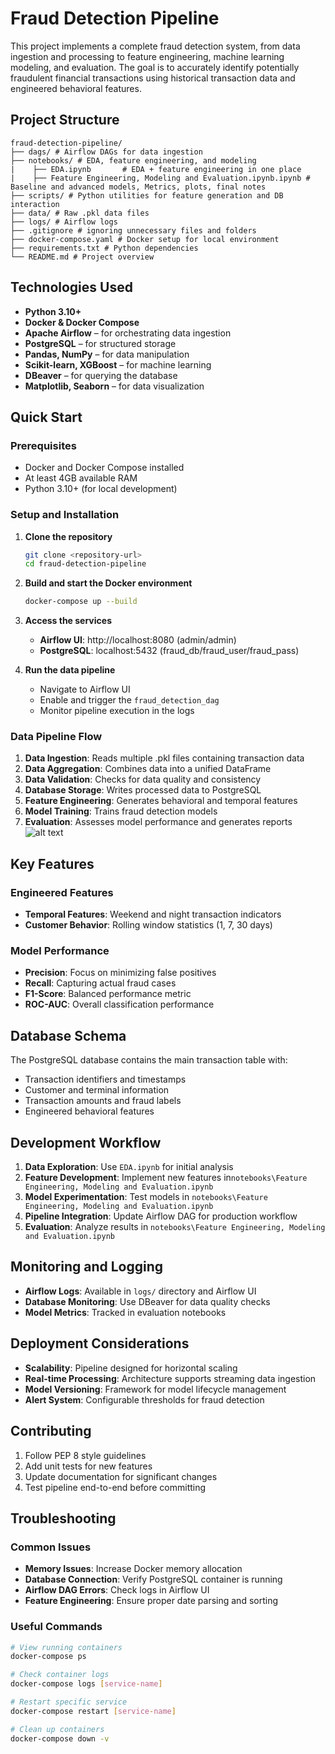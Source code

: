 # Fraud Detection Pipeline

This project implements a complete fraud detection system, from data ingestion and processing to feature engineering, machine learning modeling, and evaluation. The goal is to accurately identify potentially fraudulent financial transactions using historical transaction data and engineered behavioral features.

## Project Structure
```
fraud-detection-pipeline/
├── dags/ # Airflow DAGs for data ingestion
├── notebooks/ # EDA, feature engineering, and modeling
|    ├── EDA.ipynb       # EDA + feature engineering in one place
|    ├── Feature Engineering, Modeling and Evaluation.ipynb.ipynb # Baseline and advanced models, Metrics, plots, final notes
├── scripts/ # Python utilities for feature generation and DB interaction
├── data/ # Raw .pkl data files
├── logs/ # Airflow logs
├── .gitignore # ignoring unnecessary files and folders
├── docker-compose.yaml # Docker setup for local environment
├── requirements.txt # Python dependencies
└── README.md # Project overview
```

## Technologies Used

- **Python 3.10+**
- **Docker & Docker Compose**
- **Apache Airflow** – for orchestrating data ingestion
- **PostgreSQL** – for structured storage
- **Pandas, NumPy** – for data manipulation
- **Scikit-learn, XGBoost** – for machine learning
- **DBeaver** – for querying the database
- **Matplotlib, Seaborn** – for data visualization


## Quick Start

### Prerequisites
- Docker and Docker Compose installed
- At least 4GB available RAM
- Python 3.10+ (for local development)

### Setup and Installation

1. **Clone the repository**
   ```bash
   git clone <repository-url>
   cd fraud-detection-pipeline
   ```

2. **Build and start the Docker environment**
   ```bash
   docker-compose up --build
   ```

3. **Access the services**
   - **Airflow UI**: http://localhost:8080 (admin/admin)
   - **PostgreSQL**: localhost:5432 (fraud_db/fraud_user/fraud_pass)

4. **Run the data pipeline**
   - Navigate to Airflow UI
   - Enable and trigger the `fraud_detection_dag`
   - Monitor pipeline execution in the logs

### Data Pipeline Flow
1. **Data Ingestion**: Reads multiple .pkl files containing transaction data
2. **Data Aggregation**: Combines data into a unified DataFrame
3. **Data Validation**: Checks for data quality and consistency
4. **Database Storage**: Writes processed data to PostgreSQL
5. **Feature Engineering**: Generates behavioral and temporal features
6. **Model Training**: Trains fraud detection models
7. **Evaluation**: Assesses model performance and generates reports
![alt text](http://url/to/img.png)


## Key Features

### Engineered Features
- **Temporal Features**: Weekend and night transaction indicators
- **Customer Behavior**: Rolling window statistics (1, 7, 30 days)


### Model Performance
- **Precision**: Focus on minimizing false positives
- **Recall**: Capturing actual fraud cases
- **F1-Score**: Balanced performance metric
- **ROC-AUC**: Overall classification performance

## Database Schema

The PostgreSQL database contains the main transaction table with:
- Transaction identifiers and timestamps
- Customer and terminal information
- Transaction amounts and fraud labels
- Engineered behavioral features

## Development Workflow

1. **Data Exploration**: Use `EDA.ipynb` for initial analysis
2. **Feature Development**: Implement new features in`notebooks\Feature Engineering, Modeling and Evaluation.ipynb`
3. **Model Experimentation**: Test models in `notebooks\Feature Engineering, Modeling and Evaluation.ipynb`
4. **Pipeline Integration**: Update Airflow DAG for production workflow
5. **Evaluation**: Analyze results in `notebooks\Feature Engineering, Modeling and Evaluation.ipynb`

## Monitoring and Logging

- **Airflow Logs**: Available in `logs/` directory and Airflow UI
- **Database Monitoring**: Use DBeaver for data quality checks
- **Model Metrics**: Tracked in evaluation notebooks

## Deployment Considerations

- **Scalability**: Pipeline designed for horizontal scaling
- **Real-time Processing**: Architecture supports streaming data ingestion
- **Model Versioning**: Framework for model lifecycle management
- **Alert System**: Configurable thresholds for fraud detection

## Contributing

1. Follow PEP 8 style guidelines
2. Add unit tests for new features
3. Update documentation for significant changes
4. Test pipeline end-to-end before committing

## Troubleshooting

### Common Issues
- **Memory Issues**: Increase Docker memory allocation
- **Database Connection**: Verify PostgreSQL container is running
- **Airflow DAG Errors**: Check logs in Airflow UI
- **Feature Engineering**: Ensure proper date parsing and sorting

### Useful Commands
```bash
# View running containers
docker-compose ps

# Check container logs
docker-compose logs [service-name]

# Restart specific service
docker-compose restart [service-name]

# Clean up containers
docker-compose down -v
```
